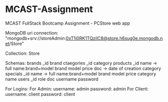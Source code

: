 # MCAST-Assignment
MCAST FullStack Bootcamp Assignment - PCStore web app

MongoDB 
  uri connection: "mongodb+srv://storeAdmin:0xT1i0RK1TQzilC8@store.h6sug0e.mongodb.net/Store"

  Collection: Store

  Schemas:
    brands
      _id
      brand
    ctaegories
      _id
      category
    products
      _id
      name -> full name:brand+model
      brand
      model
      price
      doc -> date of creation
      category
    specials
       _id
      name -> full name:brand+model
      brand
      model
      price
      category
      name
    users
      _id
      role
      doc
      username
      password




For Logins:
  For Admin:
    username: admin
    password: admin
  For Client:
    username: client
    password: client

